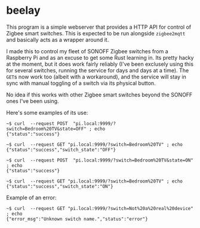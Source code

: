 # beelay
This program is a simple webserver that provides a HTTP API for control of Zigbee smart switches. This is expected to be run alongside `zigbee2mqtt` and basically acts as a wrapper around it.

I made this to control my fleet of SONOFF Zigbee switches from a Raspberry Pi and as an excuse to get some Rust learning in. Its pretty hacky at the moment, but it does work fairly reliably (I've been exclusely using this for several switches, running the service for days and days at a time). The `GET`s now work too (albeit with a workaround), and the service will stay in sync with manual toggling of a switch via its physical button. 

No idea if this works with other Zigbee smart switches beyond the SONOFF ones I've been using.

Here's some examples of its use:
```
~$ curl  --request POST  "pi.local:9999/?switch=Bedroom%20TV&state=OFF" ; echo
{"status":"success"}
```

```
~$ curl  --request GET "pi.local:9999/?switch=Bedroom%20TV" ; echo
{"status":"success","switch_state":"OFF"}
```

```
~$ curl  --request POST  "pi.local:9999/?switch=Bedroom%20TV&state=ON" ; echo
{"status":"success"}
```

```
~$ curl  --request GET "pi.local:9999/?switch=Bedroom%20TV" ; echo
{"status":"success","switch_state":"ON"}
```

Example of an error:
```
~$ curl  --request GET "pi.local:9999/?switch=Not%20a%20real%20device" ; echo
{"error_msg":"Unknown switch name.","status":"error"}
```
